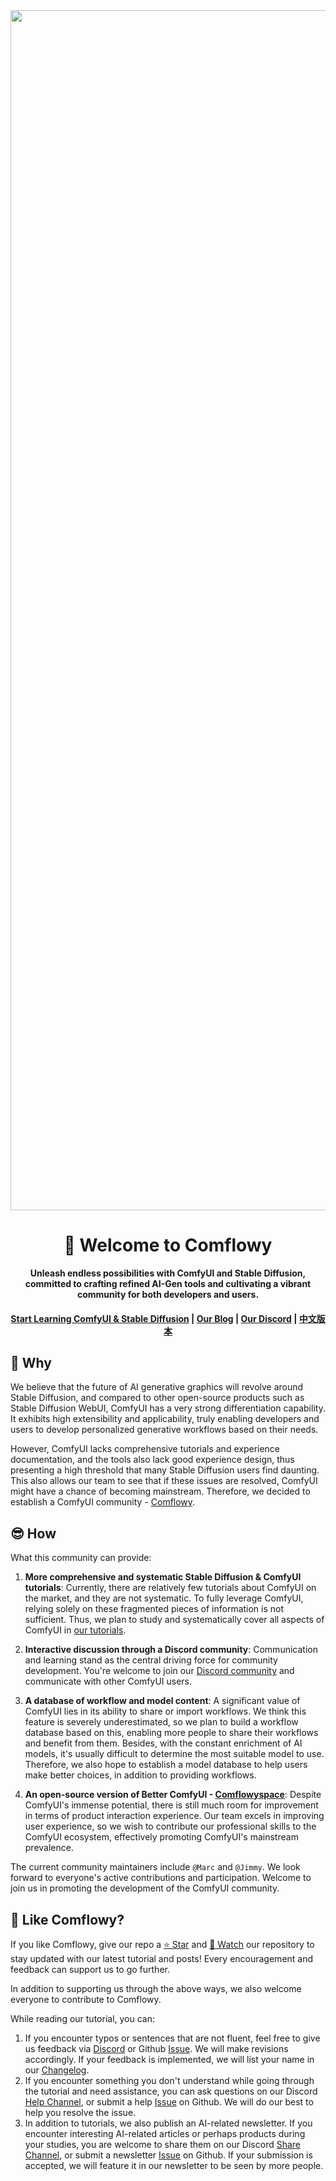 <div align="center">
   <img width="1920" alt="Comflowy_banner" src="https://github.com/6174/comflowy/assets/37492595/72468977-95a6-4330-990f-08ee6119200b">
   <h1>👋 Welcome to Comflowy</h1>
   <p>
      <strong>Unleash endless possibilities with ComfyUI and Stable Diffusion, </strong>
      <br/>
      <strong>committed to crafting refined AI-Gen tools and cultivating a vibrant community for both developers and users.</strong>
   </p>
   <h4>
       <a href="https://comflowy.com">Start Learning ComfyUI & Stable Diffusion</a>
       <span> | </span>
       <a href="https://www.comflowy.com/blog">Our Blog</a>
       <span> | </span>
       <a href="https://discord.gg/xqB9VyEX">Our Discord</a>
       <span> | </span>
       <a href="https://github.com/6174/comflowy/blob/main/REAME-CN.md">中文版本</a>
   </h4>
</div>

## 🤔 Why
We believe that the future of AI generative graphics will revolve around Stable Diffusion, and compared to other open-source products such as Stable Diffusion WebUI, ComfyUI has a very strong differentiation capability. It exhibits high extensibility and applicability, truly enabling developers and users to develop personalized generative workflows based on their needs.

However, ComfyUI lacks comprehensive tutorials and experience documentation, and the tools also lack good experience design, thus presenting a high threshold that many Stable Diffusion users find daunting. This also allows our team to see that if these issues are resolved, ComfyUI might have a chance of becoming mainstream. Therefore, we decided to establish a ComfyUI community - [Comflowy](https://www.comflowy.com/).

## 😎 How
What this community can provide:

1. **More comprehensive and systematic Stable Diffusion & ComfyUI tutorials**: Currently, there are relatively few tutorials about ComfyUI on the market, and they are not systematic. To fully leverage ComfyUI, relying solely on these fragmented pieces of information is not sufficient. Thus, we plan to study and systematically cover all aspects of ComfyUI in [our tutorials](https://www.comflowy.com/).

2. **Interactive discussion through a Discord community**: Communication and learning stand as the central driving force for community development. You're welcome to join our [Discord community](https://discord.gg/cj623WvcVx) and communicate with other ComfyUI users.

3. **A database of workflow and model content**: A significant value of ComfyUI lies in its ability to share or import workflows. We think this feature is severely underestimated, so we plan to build a workflow database based on this, enabling more people to share their workflows and benefit from them. Besides, with the constant enrichment of AI models, it's usually difficult to determine the most suitable model to use. Therefore, we also hope to establish a model database to help users make better choices, in addition to providing workflows.

4. **An open-source version of Better ComfyUI - [Comflowyspace](https://github.com/6174/comflowyspace)**: Despite ComfyUI's immense potential, there is still much room for improvement in terms of product interaction experience. Our team excels in improving user experience, so we wish to contribute our professional skills to the ComfyUI ecosystem, effectively promoting ComfyUI's mainstream prevalence.

The current community maintainers include `@Marc` and `@Jimmy`. We look forward to everyone's active contributions and participation. Welcome to join us in promoting the development of the ComfyUI community.

## 🥰 Like Comflowy?
If you like Comflowy, give our repo a [⭐ Star](https://github.com/6174/comflowy) and [👀 Watch](https://github.com/6174/comflowy/subscription) our repository to stay updated with our latest tutorial and posts!
Every encouragement and feedback can support us to go further.

In addition to supporting us through the above ways, we also welcome everyone to contribute to Comflowy.

While reading our tutorial, you can:
1. If you encounter typos or sentences that are not fluent, feel free to give us feedback via [Discord](https://discord.gg/n4GCmVxNzd) or Github [Issue](https://github.com/6174/comflowy/issues/new/choose). We will make revisions accordingly. If your feedback is implemented, we will list your name in our [Changelog](/special-thanks).
2. If you encounter something you don't understand while going through the tutorial and need assistance, you can ask questions on our Discord [Help Channel](https://discord.gg/B8KxkPJBMr), or submit a help [Issue](https://github.com/6174/comflowy/issues/new/choose) on Github. We will do our best to help you resolve the issue.
3. In addition to tutorials, we also publish an AI-related newsletter. If you encounter interesting AI-related articles or perhaps products during your studies, you are welcome to share them on our Discord [Share Channel](https://discord.gg/fzzdw6e8vk), or submit a newsletter [Issue](https://github.com/6174/comflowy/issues/new/choose) on Github. If your submission is accepted, we will feature it in our newsletter to be seen by more people.